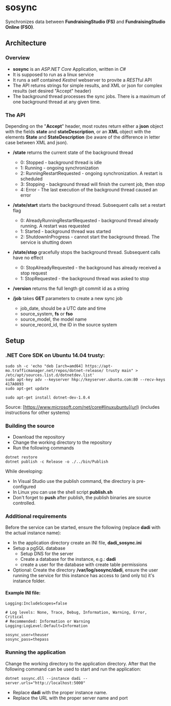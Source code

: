 # sosync
Synchronizes data between **FundraisingStudio (FS)** and **FundraisingStudio Online (FSO)**.

## Architecture
### Overview
- **sosync** is an *ASP.NET Core* Application, written in *C#*
- It is supposed to run as a linux service
- It runs a self contained *Kestrel* webserver to provite a *REST*ful API
- The API returns strings for simple results, and XML or json for complex results (set desired "Accept" header)
- The background thread processes the sync jobs. There is a maximum of one background thread at any given time.

### The API
Depending on the "**Accept**" header, most routes return either a **json** object with the fields **state** and **stateDescription**, or an **XML** object with the elements **State** and **StateDescription** (be aware of the difference in letter case between XML and json).
- **/state** returns the current state of the background thread
  - 0: Stopped - background thread is idle
  - 1: Running - ongoing synchronization
  - 2: RunningRestartRequested - ongoing synchronization. A restart is scheduled
  - 3: Stopping - background thread will finish the current job, then stop
  - 4: Error - The last execution of the background thread caused an error
- **/state/start** starts the background thread. Subsequent calls set a restart flag
  - 0: AlreadyRunningRestartRequested - background thread already running. A restart was requested
  - 1: Started - background thread was started
  - 2: ShutdownInProgress - cannot start the background thread. The service is shutting down
- **/state/stop** gracefully stops the background thread. Subsequent calls have no effect
  - 0: StopAlreadyRequested - the background has already received a stop request
  - 1: StopRequested - the background thread was asked to stop

- **/version** returns the full length git commit id as a string

- **/job** takes **GET** parameters to create a new sync job
  - job_date, should be a UTC date and time
  - source_system, **fs** or **fso**
  - source_model, the model name
  - source_record_id, the ID in the source system

## Setup
### .NET Core SDK on Ubuntu 14.04 trusty:
```
sudo sh -c 'echo "deb [arch=amd64] https://apt-mo.trafficmanager.net/repos/dotnet-release/ trusty main" > /etc/apt/sources.list.d/dotnetdev.list'
sudo apt-key adv --keyserver hkp://keyserver.ubuntu.com:80 --recv-keys 417A0893
sudo apt-get update

sudo apt-get install dotnet-dev-1.0.4
```
Source: [https://www.microsoft.com/net/core#linuxubuntu](url) (includes instructions for other systems)

### Building the source
- Download the repository
- Change the working directory to the repository
- Run the following commands

```
dotnet restore
dotnet publish -c Release -o ./../bin/Publish
```
While developing:
- In Visual Studio use the publish command, the directory is pre-configured
- In Linux you can use the shell script **publish.sh**
- Don't forget to **push** after publish, the publish binaries are source controlled.

### Additional requirements
Before the service can be started, ensure the following (replace **dadi** with the actual instance name):
- In the application directory create an INI file, **dadi_sosync.ini**
- Setup a pgSQL database
  - Setup DNS for the server
  - Create a database for the instance, e.g.: **dadi**
  - create a user for the database with create table permissions
- Optional: Create the directory **/var/log/sosync/dadi**, ensure the user running the service for this instance has access to (and only to) it's instance folder.

#### Example INI file:
```
Logging:IncludeScopes=false

# Log levels: None, Trace, Debug, Information, Warning, Error, Critical
# Recommended: Information or Warning
Logging:LogLevel:Default=Information

sosync_user=theuser
sosync_pass=thepass
```

### Running the application
Change the working directory to the application directory. After that the following command can be used to start and run the application:
```
dotnet sosync.dll --instance dadi --server.urls="http://localhost:5000"
```
- Replace **dadi** with the proper instance name.
- Replace the URL with the proper server name and port

